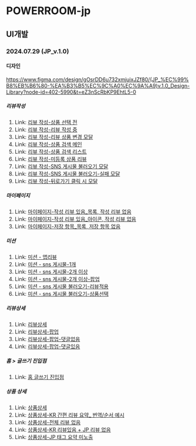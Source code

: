 # POWERROOM-jp

## UI개발

### 2024.07.29 (JP_v.1.0)

#### 디자인

https://www.figma.com/design/gOsrDD6u732xmjuixJZf80/(JP_%EC%99%B8%EB%B6%80-%EA%B3%B5%EC%9C%A0%EC%9A%A9)v.1.0_Design-Library?node-id=402-5990&t=eZ3nScRbKP9EhtL5-0

##### 리뷰작성

1.  Link: [리뷰 작성-상품 선택 전](/04-review-new/write-before-select.html)
2.  Link: [리뷰 작성-리뷰 작성 중](/04-review-new/write-after-select.html)
3.  Link: [리뷰 작성-리뷰 상품 변경 모달](/04-review-new/write-change-product.html)
4.  Link: [리뷰 작성-상품 검색 메인](/04-review-new/product-search.html)
5.  Link: [리뷰 작성-상품 검색 리스트](/04-review-new/product-search-list.html)
6.  Link: [리뷰 작성-미등록 상품 리뷰](/04-review-new/write-unregistered-before.html)
7.  Link: [리뷰 작성-SNS 게시물 불러오기 모달](/04-review-new/write-load-sns.html)
8.  Link: [리뷰 작성-SNS 게시물 불러오기-실패 모달](/04-review-new/write-load-sns-fail.html)
9.  Link: [리뷰 작성-뒤로가기 클릭 시 모달](/04-review-new/write-backkey-modal.html)

##### 마이페이지

1.  Link: [마이페이지-작성 리뷰 있음\_목록, 작성 리뷰 없음](/07-mypage-new/mypage.html)
2.  Link: [마이페이지-작성 리뷰 있음\_아이콘, 작성 리뷰 없음](/07-mypage-new/mypage-gallery-view.html)
3.  Link: [마이페이지-저장 항목\_목록, 저장 항목 없음](/07-mypage-new/mypage-bookmark.html)

##### 미션

1. Link: [미션 - 앱리뷰](09-mission/app-review.html)
2. Link: [미션 - sns 게시물-1개](09-mission/sns-single.html)
3. Link: [미션 - sns 게시물-2개 이상](09-mission/sns-multi.html)
4. Link: [미션 - sns 게시물-2개 이상-팝업](09-mission/sns-multi-popup.html)
5. Link: [미션 - sns 게시물 불러오기-리뷰적용](09-mission/sns-load-popup.html)
6. Link: [미션 - sns 게시물 불러오기-상품선택](09-mission/sns-load-multi-select-popup.html)

##### 리뷰상세

1. Link: [리뷰상세](10-review-detail/review-detail.html)
2. Link: [리뷰상세-팝업](10-review-detail/review-detail-popup.html)
3. Link: [리뷰상세-팝업-댓글없음](10-review-detail/review-comment-empty-popup.html)
4. Link: [리뷰상세-팝업-댓글있음](10-review-detail/review-comment-popup.html)

##### 홈 > 글쓰기 진입점

1. Link: [홈 글쓰기 진입점](08-home-write/home-write.html)

##### 상품 상세

1.  Link: [상품상세](/10-product/product.html)
2.  Link: [상품상세-KR 간편 리뷰 요약_ 번역/순서 예시](/10-product/product-lang-jp.html)
3.  Link: [상품상세-전체 리뷰 없음](/10-product/product-no-review-01.html)
4.  Link: [상품상세-KR 리뷰있음 + JP 리뷰 없음](/10-product/product-no-review-02.html)
5.  Link: [상품상세-JP 태그 요약 미노출](/10-product/product-hide-summary.html)
